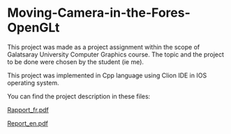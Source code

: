 # Moving-Camera-in-the-Fores-OpenGLt
This project was made as a project assignment within the scope of Galatsaray University Computer Graphics course. The topic and the project to be done were chosen by the student (ie me).


This project was implemented in Cpp language using Clion IDE in IOS operating system.

You can find the project description in these files:

[Rapport_fr.pdf](https://github.com/TUGCE12/Moving-the-Camera-in-the-Fores--OpenGL/blob/main/Rapport_fr.pdf)

[Report_en.pdf](https://github.com/TUGCE12/Moving-the-Camera-in-the-Fores--OpenGL/blob/main/Report_en.pdf)
